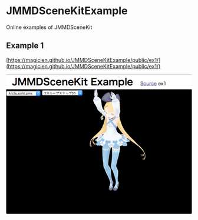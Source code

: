 # JMMDSceneKitExample
Online examples of JMMDSceneKit

## Example 1
[https://magicien.github.io/JMMDSceneKitExample/public/ex1/](https://magicien.github.io/JMMDSceneKitExample/public/ex1/)

![ScreenShot1](https://github.com/magicien/JMMDSceneKitExample/blob/readme/readme/jmmd_ex1_screenshot.png)
